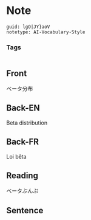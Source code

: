 # Note
```
guid: lgO|JY}aoV
notetype: AI-Vocabulary-Style
```

### Tags
```
```

## Front
ベータ分布

## Back-EN
Beta distribution

## Back-FR
Loi bêta

## Reading
ベータぶんぷ

## Sentence

